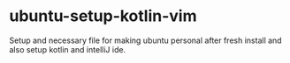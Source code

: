 # ubuntu-setup-kotlin-vim
Setup and necessary file for making ubuntu personal after fresh install and also setup kotlin and intelliJ ide. 

